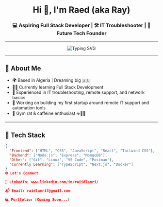 <h1 align="center">Hi 👋, I'm Raed (aka Ray)</h1>
<h3 align="center">💻 Aspiring Full Stack Developer | 🛠 IT Troubleshooter | 🚀 Future Tech Founder</h3>

---

<p align="center">
  <img src="https://readme-typing-svg.demolab.com?font=Fira+Code&pause=1000&center=true&width=435&lines=Self-Taught+Full+Stack+Dev;3+Years+Tech+Troubleshooting;Learning+Every+Single+Day" alt="Typing SVG" />
</p>

---

## 🧠 About Me

- 🌍 Based in Algeria | Dreaming big 🇺🇸
- 👨‍💻 Currently learning Full Stack Development
- 🧰 Experienced in IT troubleshooting, remote support, and network basics
- 🚀 Working on building my first startup around remote IT support and automation tools
- 💪 Gym rat & caffeine enthusiast ☕🏋️‍♂️


---

## 🔧 Tech Stack

```json
{
  "Frontend": ["HTML", "CSS", "JavaScript", "React", "Tailwind CSS"],
  "Backend": ["Node.js", "Express", "MongoDB"],
  "Other": ["Git", "Linux", "VS Code", "Postman"],
  "Currently Learning": ["TypeScript", "Next.js", "Docker"]
}
🌐 Let's Connect

💼 LinkedIn: www.linkedin.com/in/raiidlamri/

📬 Email: raidlamri7@gmail.com

💻 Portfolio: [Coming Soon...]
